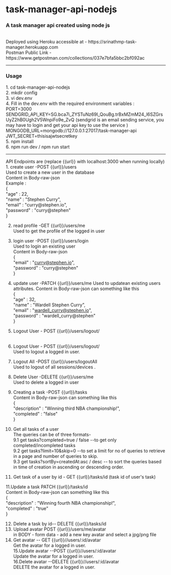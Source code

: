 # task-manager-api-nodejs
<h3>A task manager api created using node js</h3> <br>
Deployed using Heroku accessible at - https://srinathmp-task-manager.herokuapp.com <br> 
Postman Public Link - https://www.getpostman.com/collections/037e7bfa5bbc2bf092ac <br>
<hr>
<h3>Usage</h3>
1. cd task-manager-api-nodejs <br>
2. mkdir config <br>
3. vi dev.env <br>
4. Fill in the dev.env with the required environment variables :  <br>
PORT=3000 <br>
SENDGRID_API_KEY=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 (sendgrid is an email sending service, you may have to login and get your api key to use the service ) <br>
MONGODB_URL=mongodb://127.0.0.1:27017/task-manager-api <br>
JWT_SECRET=thisisajwtsecretkey  <br>
5. npm install <br>
6. npm run dev / npm run start  <br>
<hr>
API Endpoints are (replace {{url}} with localhost:3000 when running locally) <br>
1. create user  -POST {{url}}/users <br> 
  Used to create a new user in the database <br>
  Content in Body-raw-json<br>
  Example : <br>
  {<br>
    "age" : 22,<br>
    "name" : "Stephen Curry",<br>
    "email" :  "curry@stephen.io",<br>
    "password" : "curry@stephen"<br>
}<br>

2. read profile -GET {{url}}/users/me<br>
Used to get the profile of the logged in user <br>

3. login user -POST {{url}}/users/login <br>
Used to login an existing user <br>
Content in Body-raw-json<br>
{<br>
 "email" :  "curry@stephen.io",<br>
 "password" : "curry@stephen"<br>
 }<br>
 
 4. update user -PATCH {{url}}/users/me 
 Used to updatean existing users attributes.
 Content in Body-raw-json can something like this <br> 
 {<br>
    "age" : 32,<br>
    "name" : "Wardell Stephen Curry",<br>
    "email" :  "wardell_curry@stephen.io",<br>
    "password" : "wardell_curry@stephen"<br>
}<br>

5. Logout User - POST {{url}}/users/logout/ <br><br>
5. Logout User - POST {{url}}/users/logout/ <br>
Used to logout a logged in user.<br>

6. Logout All -POST {{url}}/users/logoutAll <br>
Used to logout of all sessions/devices .<br>

7. Delete User -DELETE {{url}}/users/me<br>
Used to delete a logged in user<br>

8. Creating a task -POST {{url}}/tasks<br>
 Content in Body-raw-json can something like this <br> 
 {<br>
    "description" : "Winning third NBA championship!",<br>
    "completed" : "false"<br>
}<br>

9. Get all tasks of a user <br>
The queries can be of three formats-<br>
9.1 get tasks?completed=true / false --to get only completed/incompleted tasks<br>
9.2 get tasks?limit=10&skip=0 --to set a limit for no of queries to retrieve in a page and number of queries to skip.<br>
9.3 get tasks?sortBy=createdAt:asc / desc -- to sort the queries based in time of creation in ascending or descending order.<br>

10. Get task of a user by id - GET {{url}}/tasks/id (task id of user's task)<br>

11.Update a task PATCH {{url}}/tasks/id<br>
Content in Body-raw-json can something like this <br> 
 {<br>
    "description" : "Winning fourth NBA championship!",<br>
    "completed" : "true"<br>
}<br>

12. Delete a task by id-- DELETE {{url}}/tasks/id <br>
13. Upload avatar POST {{url}}/users/me/avatar<br>
in BODY - form data - add a new key avatar and select a jpg/png file<br>
14. Get avatar -- GET {{url}}//users/:id/avatar <br>
Get the avatar for a logged in user.<br>
15.Update avatar --POST {{url}}//users/:id/avatar <br>
Update the avatar for a logged in user.<br>
16.Delete avatar --DELETE {{url}}//users/:id/avatar <br>
DELETE the avatar for a logged in user.<br>
